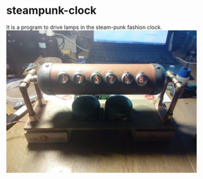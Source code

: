 # steampunk-clock
It is a program to drive lamps in the steam-punk fashion clock. 
![](/the%20device.jpg)

